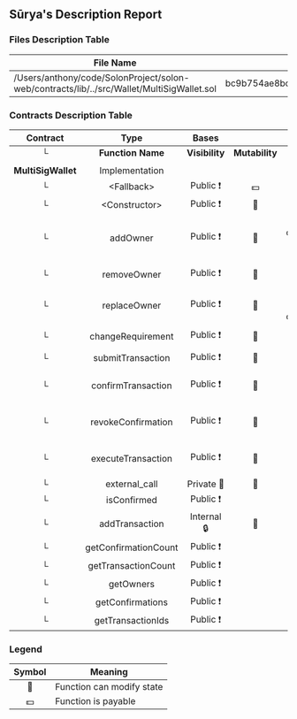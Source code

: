 ## Sūrya's Description Report
### Files Description Table

|  File Name  |  SHA-1 Hash  |
|-------------|--------------|
| /Users/anthony/code/SolonProject/solon-web/contracts/lib/../src/Wallet/MultiSigWallet.sol | bc9b754ae8bc0e80973a2404dccb8cacb741a11e |

### Contracts Description Table

|  Contract  |         Type        |       Bases      |                  |                 |
|:----------:|:-------------------:|:----------------:|:----------------:|:---------------:|
|     └      |  **Function Name**  |  **Visibility**  |  **Mutability**  |  **Modifiers**  |
||||||
| **MultiSigWallet** | Implementation |  |||
| └ | \<Fallback\> | Public ❗️ |  💵 | |
| └ | \<Constructor\> | Public ❗️ | 🛑  | validRequirement |
| └ | addOwner | Public ❗️ | 🛑  | onlyWallet ownerDoesNotExist notNull validRequirement |
| └ | removeOwner | Public ❗️ | 🛑  | onlyWallet ownerExists |
| └ | replaceOwner | Public ❗️ | 🛑  | onlyWallet ownerExists ownerDoesNotExist |
| └ | changeRequirement | Public ❗️ | 🛑  | onlyWallet validRequirement |
| └ | submitTransaction | Public ❗️ | 🛑  | |
| └ | confirmTransaction | Public ❗️ | 🛑  | ownerExists transactionExists notConfirmed |
| └ | revokeConfirmation | Public ❗️ | 🛑  | ownerExists confirmed notExecuted |
| └ | executeTransaction | Public ❗️ | 🛑  | ownerExists confirmed notExecuted |
| └ | external_call | Private 🔐 | 🛑  | |
| └ | isConfirmed | Public ❗️ |   | |
| └ | addTransaction | Internal 🔒 | 🛑  | notNull |
| └ | getConfirmationCount | Public ❗️ |   | |
| └ | getTransactionCount | Public ❗️ |   | |
| └ | getOwners | Public ❗️ |   | |
| └ | getConfirmations | Public ❗️ |   | |
| └ | getTransactionIds | Public ❗️ |   | |

### Legend
|  Symbol  |  Meaning  |
|:--------:|-----------|
|    🛑    | Function can modify state |
|    💵    | Function is payable |

